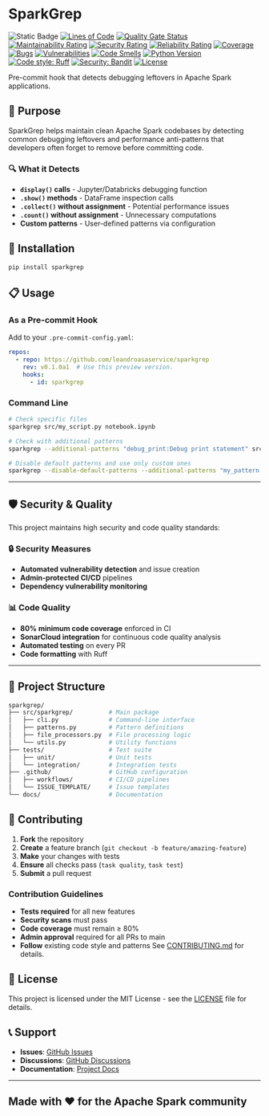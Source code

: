 # SparkGrep

![Static Badge](https://img.shields.io/badge/preview-red)
[![Lines of Code](https://sonarcloud.io/api/project_badges/measure?project=sparkgrep&metric=ncloc)](https://sonarcloud.io/summary/new_code?id=sparkgrep)
[![Quality Gate Status](https://sonarcloud.io/api/project_badges/measure?project=sparkgrep&metric=alert_status)](https://sonarcloud.io/summary/new_code?id=sparkgrep)
[![Maintainability Rating](https://sonarcloud.io/api/project_badges/measure?project=sparkgrep&metric=sqale_rating)](https://sonarcloud.io/summary/new_code?id=sparkgrep)
[![Security Rating](https://sonarcloud.io/api/project_badges/measure?project=sparkgrep&metric=security_rating)](https://sonarcloud.io/summary/new_code?id=sparkgrep)
[![Reliability Rating](https://sonarcloud.io/api/project_badges/measure?project=sparkgrep&metric=reliability_rating)](https://sonarcloud.io/summary/new_code?id=sparkgrep)
[![Coverage](https://sonarcloud.io/api/project_badges/measure?project=sparkgrep&metric=coverage)](https://sonarcloud.io/summary/new_code?id=sparkgrep)
[![Bugs](https://sonarcloud.io/api/project_badges/measure?project=sparkgrep&metric=bugs)](https://sonarcloud.io/summary/new_code?id=sparkgrep)
[![Vulnerabilities](https://sonarcloud.io/api/project_badges/measure?project=sparkgrep&metric=vulnerabilities)](https://sonarcloud.io/summary/new_code?id=sparkgrep)
[![Code Smells](https://sonarcloud.io/api/project_badges/measure?project=sparkgrep&metric=code_smells)](https://sonarcloud.io/summary/new_code?id=sparkgrep)
[![Python Version](https://img.shields.io/badge/python-3.12+-blue.svg)](https://www.python.org/downloads/)
[![Code style: Ruff](https://img.shields.io/endpoint?url=https://raw.githubusercontent.com/astral-sh/ruff/main/assets/badge/v2.json)](https://github.com/astral-sh/ruff)
[![Security: Bandit](https://img.shields.io/badge/security-bandit-greenb.svg)](https://github.com/PyCQA/bandit)
[![License](https://img.shields.io/badge/license-MIT-green.svg)](LICENSE)

Pre-commit hook that detects debugging leftovers in Apache Spark applications.

## 🎯 Purpose

SparkGrep helps maintain clean Apache Spark codebases by detecting common debugging leftovers and performance anti-patterns that developers often forget to remove before committing code.

### 🔍 What it Detects

- **`display()` calls** - Jupyter/Databricks debugging function
- **`.show()` methods** - DataFrame inspection calls
- **`.collect()` without assignment** - Potential performance issues
- **`.count()` without assignment** - Unnecessary computations
- **Custom patterns** - User-defined patterns via configuration

## 🚀 Installation

```bash
pip install sparkgrep
```

## 📋 Usage

### As a Pre-commit Hook

Add to your `.pre-commit-config.yaml`:

```yaml
repos:
  - repo: https://github.com/leandroasaservice/sparkgrep
    rev: v0.1.0a1  # Use this preview version.
    hooks:
      - id: sparkgrep
```

### Command Line

```bash
# Check specific files
sparkgrep src/my_script.py notebook.ipynb

# Check with additional patterns
sparkgrep --additional-patterns "debug_print:Debug print statement" src/

# Disable default patterns and use only custom ones
sparkgrep --disable-default-patterns --additional-patterns "my_pattern:My description" src/
```

----

## 🛡️ Security & Quality

This project maintains high security and code quality standards:

### 🔒 Security Measures

- **Automated vulnerability detection** and issue creation
- **Admin-protected CI/CD** pipelines
- **Dependency vulnerability monitoring**

### 📊 Code Quality

- **80% minimum code coverage** enforced in CI
- **SonarCloud integration** for continuous code quality analysis
- **Automated testing** on every PR
- **Code formatting** with Ruff

----

## 📁 Project Structure

```sh
sparkgrep/
├── src/sparkgrep/          # Main package
│   ├── cli.py              # Command-line interface
│   ├── patterns.py         # Pattern definitions
│   ├── file_processors.py  # File processing logic
│   └── utils.py            # Utility functions
├── tests/                  # Test suite
│   ├── unit/               # Unit tests
│   └── integration/        # Integration tests
├── .github/                # GitHub configuration
│   ├── workflows/          # CI/CD pipelines
│   └── ISSUE_TEMPLATE/     # Issue templates
└── docs/                   # Documentation
```

## 🤝 Contributing

1. **Fork** the repository
2. **Create** a feature branch (`git checkout -b feature/amazing-feature`)
3. **Make** your changes with tests
4. **Ensure** all checks pass (`task quality`, `task test`)
5. **Submit** a pull request

### Contribution Guidelines

- **Tests required** for all new features
- **Security scans** must pass
- **Code coverage** must remain ≥ 80%
- **Admin approval** required for all PRs to main
- **Follow** existing code style and patterns
See [CONTRIBUTING.md](doc/CONTRIBUTING.md) for details.

## 📄 License

This project is licensed under the MIT License - see the [LICENSE](LICENSE) file for details.

## 📞 Support

- **Issues**: [GitHub Issues](https://github.com/leandroasaservice/sparkgrep/issues)
- **Discussions**: [GitHub Discussions](https://github.com/leandroasaservice/sparkgrep/discussions)
- **Documentation**: [Project Docs](doc/)

----

## Made with ❤️ for the Apache Spark community
